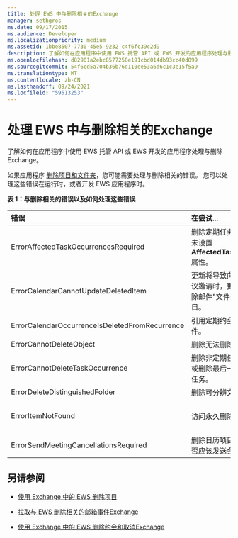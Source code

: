 ```yaml
---
title: 处理 EWS 中与删除相关的Exchange
manager: sethgros
ms.date: 09/17/2015
ms.audience: Developer
ms.localizationpriority: medium
ms.assetid: 1bbe8507-7730-45e5-9232-c4f6fc39c2d9
description: 了解如何在应用程序中使用 EWS 托管 API 或 EWS 开发的应用程序处理与删除Exchange。
ms.openlocfilehash: d82901a2ebc8577258e191cbd014db93cc40d099
ms.sourcegitcommit: 54f6cd5a704b36b76d110ee53a6d6c1c3e15f5a9
ms.translationtype: MT
ms.contentlocale: zh-CN
ms.lasthandoff: 09/24/2021
ms.locfileid: "59513253"
---
```

# <a name="handling-deletion-related-errors-in-ews-in-exchange"></a>处理 EWS 中与删除相关的Exchange

了解如何在应用程序中使用 EWS 托管 API 或 EWS 开发的应用程序处理与删除Exchange。
  
如果应用程序 [删除项目和文件夹](deleting-items-by-using-ews-in-exchange.md)，您可能需要处理与删除相关的错误。 您可以处理这些错误在运行时，或者开发 EWS 应用程序时。
  
**表 1：与删除相关的错误以及如何处理这些错误**

|**错误**|**在尝试...**|**处理它的...**|
|:-----|:-----|:-----|
|ErrorAffectedTaskOccurrencesRequired  <br/> |删除定期任务的实例，并且未设置 **AffectedTaskOccurrence** 属性。  <br/> |设置 **AffectedTaskOccurrence** 属性，然后重试删除。  <br/> |
|ErrorCalendarCannotUpdateDeletedItem  <br/> |更新将导致向与会者发送会议邀请时，更新位于"已删除邮件"文件夹中的日历项目。  <br/> |取消更新或将日历项目移回默认的"日历"文件夹并更新日历项目。  <br/> |
|ErrorCalendarOccurrenceIsDeletedFromRecurrence  <br/> |引用定期约会的已删除事件。  <br/> |删除对已删除事件的引用。  <br/> |
|ErrorCannotDeleteObject  <br/> |删除无法删除的项目。  <br/> |退出尝试删除项目。  <br/> |
|ErrorCannotDeleteTaskOccurrence  <br/> |删除非定期任务的发生次数或删除最后一次出现的定期任务。  <br/> |删除非定期任务或退出尝试以删除最后一次出现的定期任务。  <br/> |
|ErrorDeleteDistinguishedFolder  <br/> |删除可分辨文件夹。  <br/> |指示无法删除默认文件夹。  <br/> |
|ErrorItemNotFound  <br/> |访问永久删除的项目。  <br/> |从存储区中删除对项目的引用。 如果恢复项目，请确保恢复对客户端的必需引用。  <br/> |
|ErrorSendMeetingCancellationsRequired  <br/> |删除日历项目，而不指定是否应该发送会议取消。  <br/> |指定应发送或不应发送会议取消。  <br/> |
   
## <a name="see-also"></a>另请参阅


- [使用 Exchange 中的 EWS 删除项目](deleting-items-by-using-ews-in-exchange.md)
    
- [拉取与 EWS 删除相关的邮箱事件Exchange](pull-notifications-for-ews-deletion-related-mailbox-events-in-exchange.md)
    
- [使用 Exchange 中的 EWS 删除约会和取消Exchange](how-to-delete-appointments-and-cancel-meetings-by-using-ews-in-exchange.md)
    

